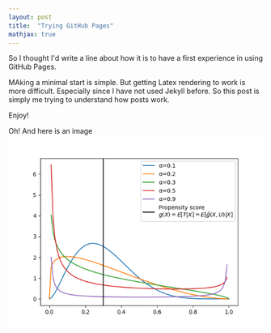 ```yaml
---
layout: post
title:  "Trying GitHub Pages"
mathjax: true
---
```

So I thought I'd write a line about how it is to have a first experience in using GitHub Pages.

MAking a minimal start is simple. But getting Latex rendering to work is more difficult. Especially since I have not used Jekyll before.
So this post is simply me trying to understand how posts work. 

Enjoy!


Oh! And here is an image ![Some curves in  achart](/assets/betas.png)
